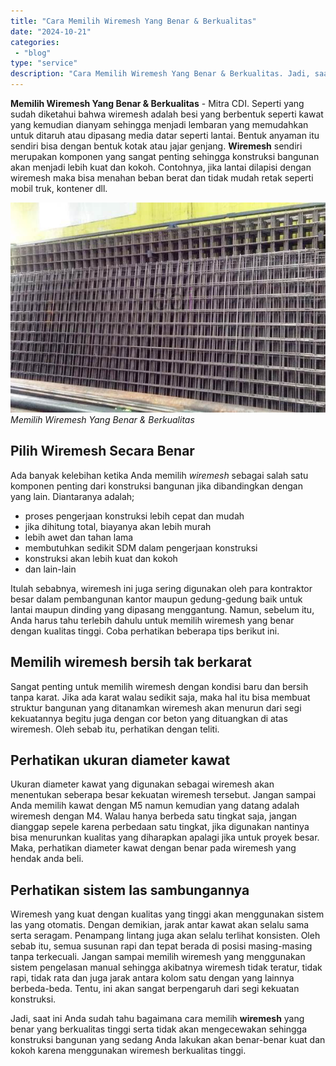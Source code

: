 ```yaml
---
title: "Cara Memilih Wiremesh Yang Benar & Berkualitas"
date: "2024-10-21"
categories:
 - "blog"
type: "service"
description: "Cara Memilih Wiremesh Yang Benar & Berkualitas. Jadi, saat ini Anda sudah tahu bagaimana cara memilih **wiremesh** yang benar yang berkualitas tinggi serta t..."
---
```


**Memilih Wiremesh Yang Benar & Berkualitas** - Mitra CDI. Seperti yang sudah diketahui bahwa wiremesh adalah besi yang berbentuk seperti kawat yang kemudian dianyam sehingga menjadi lembaran yang memudahkan untuk ditaruh atau dipasang media datar seperti lantai. Bentuk anyaman itu sendiri bisa dengan bentuk kotak atau jajar genjang. **Wiremesh** sendiri merupakan komponen yang sangat penting sehingga konstruksi bangunan akan menjadi lebih kuat dan kokoh. Contohnya, jika lantai dilapisi dengan wiremesh maka bisa menahan beban berat dan tidak mudah retak seperti mobil truk, kontener dll.

![Memilih Wiremesh Yang Benar & Berkualitas](/images/blog/distributor-wiremesh.jpg)
*Memilih Wiremesh Yang Benar & Berkualitas*

 ## Pilih Wiremesh Secara Benar

Ada banyak kelebihan ketika Anda memilih _wiremesh_ sebagai salah satu komponen penting dari konstruksi bangunan jika dibandingkan dengan yang lain. Diantaranya adalah;
- proses pengerjaan konstruksi lebih cepat dan mudah
- jika dihitung total, biayanya akan lebih murah
- lebih awet dan tahan lama
- membutuhkan sedikit SDM dalam pengerjaan konstruksi
- konstruksi akan lebih kuat dan kokoh
- dan lain-lain

Itulah sebabnya, wiremesh ini juga sering digunakan oleh para kontraktor besar dalam pembangunan kantor maupun gedung-gedung baik untuk lantai maupun dinding yang dipasang menggantung. Namun, sebelum itu, Anda harus tahu terlebih dahulu untuk memilih wiremesh yang benar dengan kualitas tinggi. Coba perhatikan beberapa tips berikut ini.

 ## Memilih wiremesh bersih tak berkarat

Sangat penting untuk memilih wiremesh dengan kondisi baru dan bersih tanpa karat. Jika ada karat walau sedikit saja, maka hal itu bisa membuat struktur bangunan yang ditanamkan wiremesh akan menurun dari segi kekuatannya begitu juga dengan cor beton yang dituangkan di atas wiremesh. Oleh sebab itu, perhatikan dengan teliti.

 ## Perhatikan ukuran diameter kawat

Ukuran diameter kawat yang digunakan sebagai wiremesh akan menentukan seberapa besar kekuatan wiremesh tersebut. Jangan sampai Anda memilih kawat dengan M5 namun kemudian yang datang adalah wiremesh dengan M4\. Walau hanya berbeda satu tingkat saja, jangan dianggap sepele karena perbedaan satu tingkat, jika digunakan nantinya bisa menurunkan kualitas yang diharapkan apalagi jika untuk proyek besar. Maka, perhatikan diameter kawat dengan benar pada wiremesh yang hendak anda beli.

 ## Perhatikan sistem las sambungannya

Wiremesh yang kuat dengan kualitas yang tinggi akan menggunakan sistem las yang otomatis. Dengan demikian, jarak antar kawat akan selalu sama serta seragam. Penampang lintang juga akan selalu terlihat konsisten. Oleh sebab itu, semua susunan rapi dan tepat berada di posisi masing-masing tanpa terkecuali. Jangan sampai memilih wiremesh yang menggunakan sistem pengelasan manual sehingga akibatnya wiremesh tidak teratur, tidak rapi, tidak rata dan juga jarak antara kolom satu dengan yang lainnya berbeda-beda. Tentu, ini akan sangat berpengaruh dari segi kekuatan konstruksi.

Jadi, saat ini Anda sudah tahu bagaimana cara memilih **wiremesh** yang benar yang berkualitas tinggi serta tidak akan mengecewakan sehingga konstruksi bangunan yang sedang Anda lakukan akan benar-benar kuat dan kokoh karena menggunakan wiremesh berkualitas tinggi.


